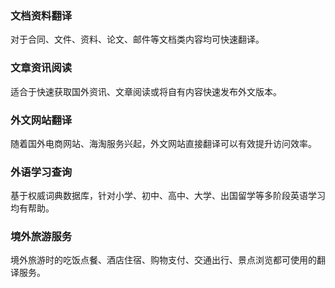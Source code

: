 ### 文档资料翻译

对于合同、文件、资料、论文、邮件等文档类内容均可快速翻译。

### 文章资讯阅读
适合于快速获取国外资讯、文章阅读或将自有内容快速发布外文版本。

### 外文网站翻译
随着国外电商网站、海淘服务兴起，外文网站直接翻译可以有效提升访问效率。

### 外语学习查询
基于权威词典数据库，针对小学、初中、高中、大学、出国留学等多阶段英语学习均有帮助。

### 境外旅游服务
境外旅游时的吃饭点餐、酒店住宿、购物支付、交通出行、景点浏览都可使用的翻译服务。
